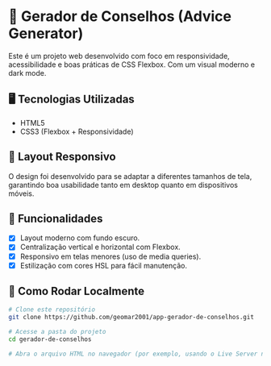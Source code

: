 # 🧠 Gerador de Conselhos (Advice Generator)

Este é um projeto web desenvolvido com foco em responsividade, acessibilidade e boas práticas de CSS Flexbox. Com um visual moderno e dark mode.

## 🖥️ Tecnologias Utilizadas

- HTML5
- CSS3 (Flexbox + Responsividade)



## 📱 Layout Responsivo

O design foi desenvolvido para se adaptar a diferentes tamanhos de tela, garantindo boa usabilidade tanto em desktop quanto em dispositivos móveis.

## 🎯 Funcionalidades


- [x] Layout moderno com fundo escuro.
- [x] Centralização vertical e horizontal com Flexbox.
- [x] Responsivo em telas menores (uso de media queries).
- [x] Estilização com cores HSL para fácil manutenção.

## 🚀 Como Rodar Localmente

```bash
# Clone este repositório
git clone https://github.com/geomar2001/app-gerador-de-conselhos.git

# Acesse a pasta do projeto
cd gerador-de-conselhos

# Abra o arquivo HTML no navegador (por exemplo, usando o Live Server no VSCode)
